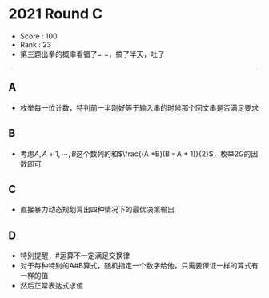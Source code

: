 # 2021 Round C

-   Score : 100
-   Rank : 23
-   第三题出拳的概率看错了= =，搞了半天，吐了
---

## A

- 枚举每一位计数，特判前一半刚好等于输入串的时候那个回文串是否满足要求

## B

- 考虑$A, A + 1, \cdots, B$这个数列的和$\frac{(A +B)(B - A + 1)}{2}$，枚举$2G$的因数即可

## C

- 直接暴力动态规划算出四种情况下的最优决策输出

## D

- 特别提醒，#运算不一定满足交换律
- 对于每种特别的A#B算式，随机指定一个数字给他，只需要保证一样的算式有一样的值
- 然后正常表达式求值
